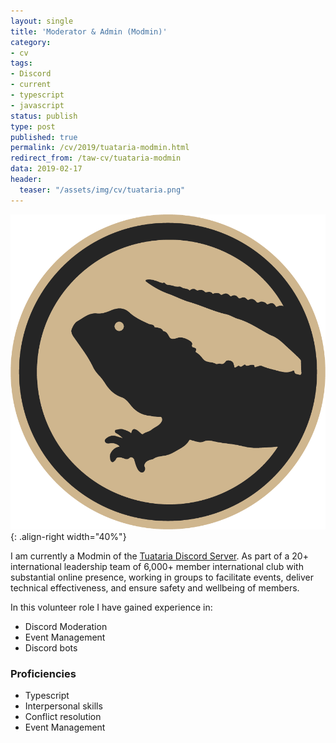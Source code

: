 ```yaml
---
layout: single
title: 'Moderator & Admin (Modmin)'
category:
- cv
tags:
- Discord
- current
- typescript
- javascript
status: publish
type: post
published: true
permalink: /cv/2019/tuataria-modmin.html
redirect_from: /taw-cv/tuataria-modmin
data: 2019-02-17
header:
  teaser: "/assets/img/cv/tuataria.png"
---
```

![Tuataria Logo](/assets/img/cv/tuataria.png){: .align-right width="40%"}

I am currently a Modmin of the <a href="https://www.tuataria.com/">Tuataria Discord Server</a>. As part of a 20+ international leadership team of 6,000+ member international club with substantial online presence, working in groups to facilitate events, deliver technical effectiveness, and ensure safety and wellbeing of members.

In this volunteer role I have gained experience in:
- Discord Moderation
- Event Management
- Discord bots

### Proficiencies
- Typescript
- Interpersonal skills
- Conflict resolution
- Event Management